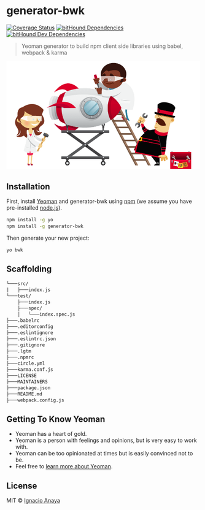 # generator-bwk
[![Coverage Status](https://coveralls.io/repos/github/ianaya89/generator-bwk/badge.svg?branch=master)](https://coveralls.io/github/ianaya89/generator-bwk?branch=master)
[![bitHound Dependencies](https://www.bithound.io/github/ianaya89/generator-bwk/badges/dependencies.svg)](https://www.bithound.io/github/ianaya89/generator-bwk/master/dependencies/npm)
[![bitHound Dev Dependencies](https://www.bithound.io/github/ianaya89/generator-bwk/badges/devDependencies.svg)](https://www.bithound.io/github/ianaya89/generator-bwk/master/dependencies/npm)

> Yeoman generator to build npm client side libraries using babel, webpack & karma

![yeoman](img/yeoman.png)


## Installation

First, install [Yeoman](http://yeoman.io) and generator-bwk using [npm](https://www.npmjs.com/) (we assume you have pre-installed [node.js](https://nodejs.org/)).

```bash
npm install -g yo
npm install -g generator-bwk
```

Then generate your new project:

```bash
yo bwk
```

## Scaffolding

```
└───src/
|   ├───index.js
└───test/
    ├───index.js
    ├───spec/
    │   └───index.spec.js
├───.babelrc
├───.editorconfig
├───.eslintignore
├───.eslintrc.json
├───.gitignore
├───.lgtm
├───.npmrc
├───circle.yml
├───karma.conf.js
├───LICENSE
├───MAINTAINERS
├───package.json
├───README.md
├───webpack.config.js
```

## Getting To Know Yeoman

 * Yeoman has a heart of gold.
 * Yeoman is a person with feelings and opinions, but is very easy to work with.
 * Yeoman can be too opinionated at times but is easily convinced not to be.
 * Feel free to [learn more about Yeoman](http://yeoman.io/).

## License

MIT © [Ignacio Anaya]()
